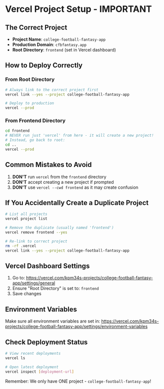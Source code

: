 # Vercel Project Setup - IMPORTANT

## The Correct Project
- **Project Name**: `college-football-fantasy-app`
- **Production Domain**: `cfbfantasy.app`
- **Root Directory**: `frontend` (set in Vercel dashboard)

## How to Deploy Correctly

### From Root Directory
```bash
# Always link to the correct project first
vercel link --yes --project college-football-fantasy-app

# Deploy to production
vercel --prod
```

### From Frontend Directory
```bash
cd frontend
# NEVER run just 'vercel' from here - it will create a new project!
# Instead, go back to root:
cd ..
vercel --prod
```

## Common Mistakes to Avoid
1. **DON'T** run `vercel` from the `frontend` directory
2. **DON'T** accept creating a new project if prompted
3. **DON'T** use `vercel --cwd frontend` as it may create confusion

## If You Accidentally Create a Duplicate Project
```bash
# List all projects
vercel project list

# Remove the duplicate (usually named 'frontend')
vercel remove frontend --yes

# Re-link to correct project
rm -rf .vercel
vercel link --yes --project college-football-fantasy-app
```

## Vercel Dashboard Settings
1. Go to: https://vercel.com/kpm34s-projects/college-football-fantasy-app/settings/general
2. Ensure "Root Directory" is set to: `frontend`
3. Save changes

## Environment Variables
Make sure all environment variables are set in:
https://vercel.com/kpm34s-projects/college-football-fantasy-app/settings/environment-variables

## Check Deployment Status
```bash
# View recent deployments
vercel ls

# Open latest deployment
vercel inspect [deployment-url]
```

Remember: We only have ONE project - `college-football-fantasy-app`!
